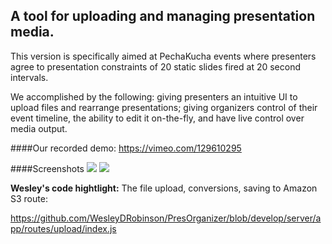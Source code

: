 ## A tool for uploading and managing presentation media.
This version is specifically aimed at PechaKucha events where presenters agree to presentation constraints of 20 static slides fired at 20 second intervals.

We accomplished by the following:
giving presenters an intuitive UI to upload files and rearrange presentations;
giving organizers control of their event timeline, the ability to edit it on-the-fly, and have live control over media output.

####Our recorded demo: https://vimeo.com/129610295

####Screenshots
<img src="http://i.imgur.com/CICL9Rn.png"></img>
<img src="http://i.imgur.com/vO8dRJE.png"></img>

__Wesley's code hightlight:__ The file upload, conversions, saving to Amazon S3 route:

https://github.com/WesleyDRobinson/PresOrganizer/blob/develop/server/app/routes/upload/index.js
